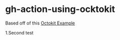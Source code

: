 # gh-action-using-ocktokit

Based off of this [Octokit Example](https://github.com/octokit/action.js)

1.Second test

